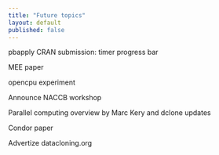 ```yaml
---
title: "Future topics"
layout: default
published: false
---
```


pbapply CRAN submission: timer progress bar

MEE paper

opencpu experiment

Announce NACCB workshop

Parallel computing overview by Marc Kery and dclone updates

Condor paper

Advertize datacloning.org


